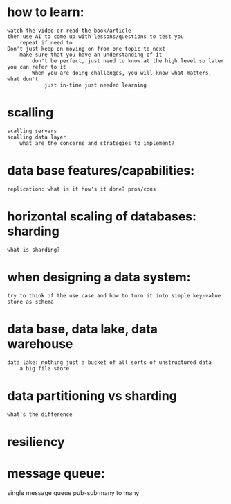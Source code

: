 # how to learn:
    watch the video or read the book/article
    then use AI to come up with lessons/questions to test you
        repeat if need to
    Don't just keep on moving on from one topic to next
        make sure that you have an understanding of it
            don't be perfect, just need to know at the high level so later you can refer to it
            When you are doing challenges, you will know what matters, what don't
                just in-time just needed learning
    
# scalling
    scalling servers
    scalling data layer
        what are the concerns and strategies to implement?

# data base features/capabilities:
    replication: what is it how's it done? pros/cons

# horizontal scaling of databases: sharding
    what is sharding?

# when designing a data system:
    try to think of the use case and how to turn it into simple key-value store as schema

# data base, data lake, data warehouse
    data lake: nothing just a bucket of all sorts of unstructured data
        a big file store

# data partitioning vs sharding
    what's the difference

# resiliency

# message queue:
single message queue
pub-sub
    many to many